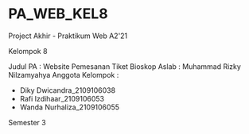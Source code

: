 # PA_WEB_KEL8
Project Akhir - Praktikum Web A2'21 

Kelompok 8

Judul PA : Website Pemesanan Tiket Bioskop 
Aslab : Muhammad Rizky Nilzamyahya
Anggota Kelompok : 
- Diky Dwicandra_2109106038
- Rafi Izdihaar_2109106053
- Wanda Nurhaliza_2109106055

Semester 3
